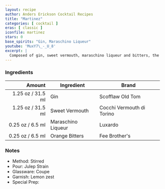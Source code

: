```yaml
---
layout: recipe
author: Anders Erickson Cocktail Recipes
title: "Martinez"
categories: [ cocktail ]
eras: [ classic ]
iconfile: martinez
stars: 0
base_spirits: "Gin, Maraschino Liqueur"
youtube: 'MuxY7\_-_U_8'
excerpt: |
  Composed of gin, sweet vermouth, maraschino liqueur and bitters, the classic Martinez cocktail dates back to the late 1800s.
---
```


### Ingredients

|  Amount | Ingredient         | Brand                     |
| ------: | ------------------ | ------------------------- |
| 1.25 oz / 31.5 ml | Gin                | Scofflaw Old Tom          |
| 1.25 oz / 31.5 ml | Sweet Vermouth     | Cocchi Vermouth di Torino |
| 0.25 oz / 6.5 ml | Maraschino Liqueur | Luxardo                   |
| 0.25 oz / 6.5 ml | Orange Bitters     | Fee Brother's             |

### Notes

- Method: Stirred
- Pour: Julep Strain
- Glassware: Coupe
- Garnish: Lemon zest
- Special Prep:
